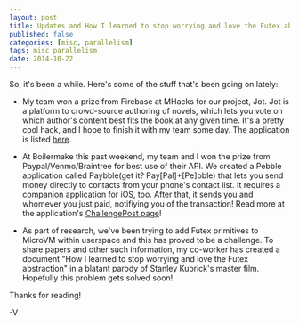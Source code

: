 ```yaml
---
layout: post
title: Updates and How I learned to stop worrying and love the Futex abstraction
published: false
categories: [misc, parallelism]
tags: misc parallelism
date: 2014-10-22
---
```


So, it's been a while.  Here's some of the stuff that's been going on lately:

- My team won a prize from Firebase at MHacks for our project, Jot.  Jot is a platform to crowd-source authoring of novels, which lets you vote on which author's content best fits the book at any given time.  It's a pretty cool hack, and I hope to finish it with my team some day. The application is listed [here](http://challengepost.com/software/jot).

- At Boilermake this past weekend, my team and I won the prize from Paypal/Venmo/Braintree for best use of their API.  We created a Pebble application called Paybble(get it? Pay[Pal]+[Pe]bble) that lets you send money directly to contacts from your phone's contact list.  It requires a companion application for iOS, too.  After that, it sends you and whomever you just paid, notifiying you of the transaction!  Read more at the application's [ChallengePost page](http://challengepost.com/software/paybble)!

- As part of research, we've been trying to add Futex primitives to MicroVM within userspace and this has proved to be a challenge. To share papers and other such information, my co-worker has created a document "How I learned to stop worrying and love the Futex abstraction" in a blatant parody of Stanley Kubrick's master film.  Hopefully this problem gets solved soon!

Thanks for reading!

-V


